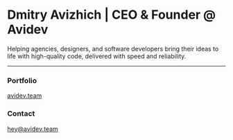 # Dmitry Avizhich | CEO & Founder @ Avidev

Helping agencies, designers, and software developers bring their ideas to life with high-quality code, delivered with speed and reliability.

<hr>

### Portfolio
[avidev.team](https://avidev.team)  

### Contact
[hey@avidev.team](mailto:hey@avidev.team)  


